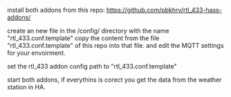 install both addons from this repo:
https://github.com/pbkhrv/rtl_433-hass-addons/

create an new file in the /config/ directory with the name "rtl_433.conf.template"
copy the content from the file "rtl_433.conf.template" of this repo into that file.
and edit the MQTT settings for your envoirment. 

set the rtl_433 addon config path to "rtl_433.conf.template"

start both addons, if everythins is corect you get the data from the weather station in HA.
